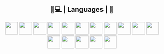 
<h2 align="center">
  👨💻 | Languages |  👨
 </h2>
 
<div align="center">
<img src="https://cdn.jsdelivr.net/gh/devicons/devicon/icons/html5/html5-original.svg" width="40"/>
<img src="https://cdn.jsdelivr.net/gh/devicons/devicon/icons/css3/css3-original.svg" width="40"/>
<img src="https://cdn.jsdelivr.net/gh/devicons/devicon/icons/bootstrap/bootstrap-original.svg" width="40"/>
<img src="https://cdn.jsdelivr.net/gh/devicons/devicon/icons/javascript/javascript-original.svg" width="40"/>
<img src="https://cdn.jsdelivr.net/gh/devicons/devicon/icons/dotnetcore/dotnetcore-original.svg" width="40"/>
<img src="https://cdn.jsdelivr.net/gh/devicons/devicon/icons/xamarin/xamarin-original.svg" width="40"/>
<img src="https://cdn.jsdelivr.net/gh/devicons/devicon/icons/laravel/laravel-plain.svg" width="40"/>
<img src="https://cdn.jsdelivr.net/gh/devicons/devicon/icons/cplusplus/cplusplus-original.svg" width="40"/>
<img src="https://cdn.jsdelivr.net/gh/devicons/devicon/icons/java/java-original.svg" width="40"/>
<img src="https://cdn-icons-png.flaticon.com/512/5969/5969347.png" width="40"/>
<img src="https://cdn.jsdelivr.net/gh/devicons/devicon/icons/react/react-original.svg" width="40"/>
<img src="https://cdn.jsdelivr.net/gh/devicons/devicon/icons/angularjs/angularjs-original.svg" width="40"/>
<img src="https://cdn.jsdelivr.net/gh/devicons/devicon/icons/vuejs/vuejs-original.svg" width="40"/>
<img src="https://cdn.jsdelivr.net/gh/devicons/devicon/icons/docker/docker-original.svg" width="40"/>
<img src="https://cdn.jsdelivr.net/gh/devicons/devicon/icons/kubernetes/kubernetes-plain.svg" width="40"/>
<img src="https://cdn.jsdelivr.net/gh/devicons/devicon/icons/jenkins/jenkins-original.svg" width="40"/>


<br /><br /><br />
